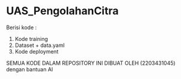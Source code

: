 # UAS_PengolahanCitra
Berisi kode :

1. Kode training
2. Dataset + data.yaml
3. Kode deployment















SEMUA KODE DALAM REPOSITORY INI DIBUAT OLEH (2203431045) dengan bantuan AI
